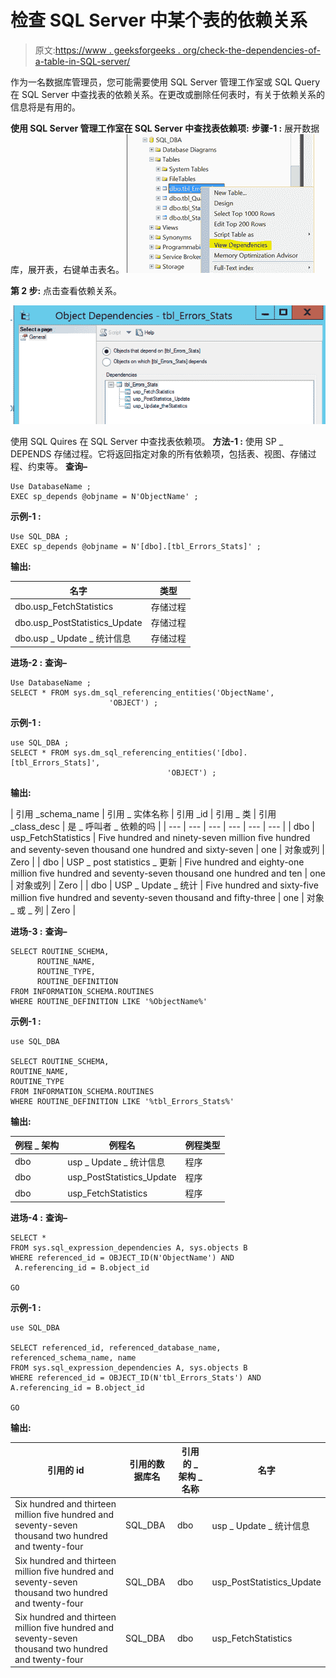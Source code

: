 # 检查 SQL Server 中某个表的依赖关系

> 原文:[https://www . geeksforgeeks . org/check-the-dependencies-of-a-table-in-SQL-server/](https://www.geeksforgeeks.org/check-the-dependencies-of-a-table-in-sql-server/)

作为一名数据库管理员，您可能需要使用 SQL Server 管理工作室或 SQL Query 在 SQL Server 中查找表的依赖关系。在更改或删除任何表时，有关于依赖关系的信息将是有用的。

**使用 SQL Server 管理工作室在 SQL Server 中查找表依赖项:**
**步骤-1 :**
展开数据库，展开表，右键单击表名。
![](img/6b740b2c599dffbd9646ffcffc2e8ee1.png)

**第 2 步:**
点击查看依赖关系。

![](img/2432b3369be03f582e1743cc7230f409.png)

使用 SQL Quires 在 SQL Server 中查找表依赖项。
**方法-1 :**
使用 SP _ DEPENDS 存储过程。它将返回指定对象的所有依赖项，包括表、视图、存储过程、约束等。
**查询–**

```
Use DatabaseName ;
EXEC sp_depends @objname = N'ObjectName' ;
```

**示例-1 :**

```
Use SQL_DBA ;
EXEC sp_depends @objname = N'[dbo].[tbl_Errors_Stats]' ;
```

**输出:**

| 名字 | 类型 |
| --- | --- |
| dbo.usp_FetchStatistics | 存储过程 |
| dbo.usp_PostStatistics_Update | 存储过程 |
| dbo.usp _ Update _ 统计信息 | 存储过程 |

**进场-2 :**
**查询–**

```
Use DatabaseName ;
SELECT * FROM sys.dm_sql_referencing_entities('ObjectName', 
                      'OBJECT') ;
```

**示例-1 :**

```
use SQL_DBA ;
SELECT * FROM sys.dm_sql_referencing_entities('[dbo].[tbl_Errors_Stats]',
                                   'OBJECT') ;
```

**输出:**

| 引用
_schema_name | 引用
_ 实体名称 | 引用
_id | 引用
_ 类 | 引用
_class_desc | 是 _ 呼叫者
_ 依赖的吗 |
| --- | --- | --- | --- | --- | --- |
| dbo | usp_FetchStatistics | Five hundred and ninety-seven million five hundred and seventy-seven thousand one hundred and sixty-seven | one | 对象或列 | Zero |
| dbo | USP _ post statistics
_ 更新 | Five hundred and eighty-one million five hundred and seventy-seven thousand one hundred and ten | one | 对象或列 | Zero |
| dbo | USP _ Update
_ 统计 | Five hundred and sixty-five million five hundred and seventy-seven thousand and fifty-three | one | 对象 _ 或
_ 列 | Zero |

**进场-3 :**
**查询–**

```
SELECT ROUTINE_SCHEMA,
      ROUTINE_NAME,  
      ROUTINE_TYPE,
      ROUTINE_DEFINITION  
FROM INFORMATION_SCHEMA.ROUTINES  
WHERE ROUTINE_DEFINITION LIKE '%ObjectName%'
```

**示例-1 :**

```
use SQL_DBA

SELECT ROUTINE_SCHEMA,
ROUTINE_NAME, 
ROUTINE_TYPE
FROM INFORMATION_SCHEMA.ROUTINES
WHERE ROUTINE_DEFINITION LIKE '%tbl_Errors_Stats%'
```

**输出:**

| 例程 _ 架构 | 例程名 | 例程类型 |
| --- | --- | --- |
| dbo | usp _ Update _ 统计信息 | 程序 |
| dbo | usp_PostStatistics_Update | 程序 |
| dbo | usp_FetchStatistics | 程序 |

**进场-4 :**
**查询–**

```
SELECT *
FROM sys.sql_expression_dependencies A, sys.objects B
WHERE referenced_id = OBJECT_ID(N'ObjectName') AND  
 A.referencing_id = B.object_id  

GO
```

**示例-1 :**

```
use SQL_DBA

SELECT referenced_id, referenced_database_name, referenced_schema_name, name
FROM sys.sql_expression_dependencies A, sys.objects B
WHERE referenced_id = OBJECT_ID(N'tbl_Errors_Stats') AND
A.referencing_id = B.object_id 

GO
```

**输出:**

| 引用的 id | 引用的数据库名 | 引用的 _ 架构 _ 名称 | 名字 |
| --- | --- | --- | --- |
| Six hundred and thirteen million five hundred and seventy-seven thousand two hundred and twenty-four | SQL_DBA | dbo | usp _ Update _ 统计信息 |
| Six hundred and thirteen million five hundred and seventy-seven thousand two hundred and twenty-four | SQL_DBA | dbo | usp_PostStatistics_Update |
| Six hundred and thirteen million five hundred and seventy-seven thousand two hundred and twenty-four | SQL_DBA | dbo | usp_FetchStatistics |